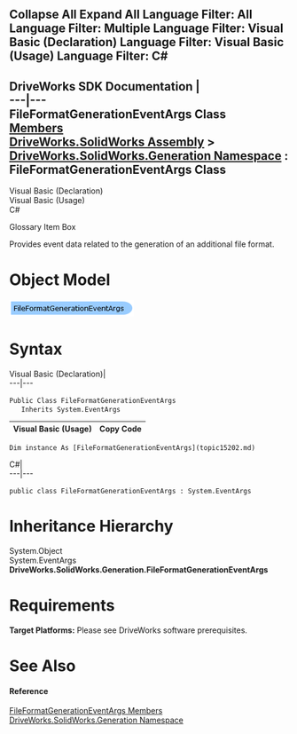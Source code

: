 Collapse All Expand All Language Filter: All  Language Filter: Multiple  Language Filter: Visual Basic (Declaration) Language Filter: Visual Basic (Usage) Language Filter: C#  
---  
DriveWorks SDK Documentation  |   
---|---  
FileFormatGenerationEventArgs Class   
[Members](topic15203.md)   
[DriveWorks.SolidWorks Assembly](topic13342.md) > [DriveWorks.SolidWorks.Generation Namespace](topic15094.md) : FileFormatGenerationEventArgs Class  
---  
  
Visual Basic (Declaration)    
Visual Basic (Usage)    
C# 

Glossary Item Box

Provides event data related to the generation of an additional file format. 

# Object Model

![](dotnetdiagramimages/image865.png)

# Syntax

Visual Basic (Declaration)|   
---|---  
      
    
    Public Class FileFormatGenerationEventArgs 
       Inherits System.EventArgs  
  
Visual Basic (Usage)| Copy Code  
---|---  
      
    
    Dim instance As [FileFormatGenerationEventArgs](topic15202.md)  
  
C#|   
---|---  
      
    
    public class FileFormatGenerationEventArgs : System.EventArgs   
  
# Inheritance Hierarchy

System.Object  
System.EventArgs  
**DriveWorks.SolidWorks.Generation.FileFormatGenerationEventArgs**  


# Requirements

**Target Platforms:** Please see DriveWorks software prerequisites.

# See Also

#### Reference

[FileFormatGenerationEventArgs Members](topic15203.md)   
[DriveWorks.SolidWorks.Generation Namespace](topic15094.md)


